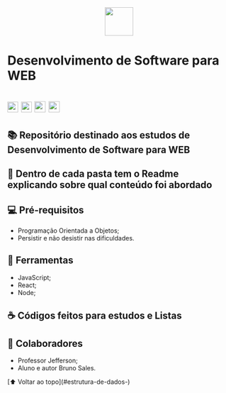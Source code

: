 <div align="center"> 
    <img width=64px height=64px src="https://img.icons8.com/nolan/64/web.png"/>
</div>

<h1> Desenvolvimento de Software para WEB <h1>

<img height=24he src="https://img.shields.io/github/repo-size/brunossales/WEB_2022.1" /> 
<img height=24he src="https://img.shields.io/github/languages/count/brunossales/WEB_2022.1" /> 
<img height=25he src="https://img.shields.io/github/stars/brunossales/WEB_2022.1?style=social" /> 
<img height=25he src="https://img.shields.io/github/forks/brunossales/WEB_2022.1?style=social" /> 

<h2>📚 Repositório destinado aos estudos de Desenvolvimento de Software para WEB </h2>

<h2>📁 Dentro de cada pasta tem o Readme explicando sobre qual conteúdo foi abordado </h2>

<h2>💻 Pré-requisitos </h2>
<ul>
    <li> Programação Orientada a Objetos; </li>
    <li> Persistir e não desistir nas dificuldades. </li>
</ul>

<h2>🚀 Ferramentas </h2>
<ul>
    <li> JavaScript; </li>
    <li> React; </li>
    <li> Node; </li>
</ul>

<h2>☕ Códigos feitos para estudos e Listas </h2>

<h2>🤝 Colaboradores </h2>
    <ul>
    <li> Professor Jefferson; </li>
    <li> Aluno e autor Bruno Sales. </li>
</ul>
[⬆ Voltar ao topo](#estrutura-de-dados-)<br>